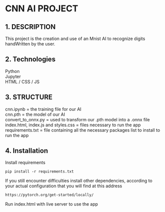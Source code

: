 # CNN AI PROJECT

## 1. DESCRIPTION

This project is the creation and use of an Mnist AI to recognize digits handWritten by the user.

## 2. Technologies

Python  
Jupyter  
HTML / CSS / JS

## 3. STRUCTURE

cnn.ipynb = the training file for our AI  
cnn.pth = the model of our AI  
convert_to_onnx.py = used to transform our .pth model into a .onnx file  
index.html, index.js and styles.css = files necessary to run the app  
requirements.txt = file containing all the necessary packages list to install to run the app

## 4. Installation

Install requirements

```
pip install -r requirements.txt
```

If you still encounter difficulties install other dependencies, according to your actual configuration that you will find at this address

```
https://pytorch.org/get-started/locally/
```

Run index.html with live server to use the app
